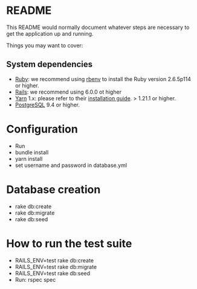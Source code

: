 # README

This README would normally document whatever steps are necessary to get the
application up and running.

Things you may want to cover:



## System dependencies


- [Ruby](https://www.ruby-lang.org/en/): we recommend using
  [rbenv](https://github.com/rbenv/rbenv) to install the Ruby version  2.6.5p114 or higher.
- [Rails](https://rubygems.org/gems/rails): we recommend using 6.0.0 ot higher
- [Yarn](https://yarnpkg.com/) 1.x: please refer to their
  [installation guide](https://classic.yarnpkg.com/en/docs/install).  > 1.21.1 or higher.
- [PostgreSQL](https://www.postgresql.org/) 9.4 or higher.



# Configuration

* Run 
* bundle install
* yarn install
* set username and password in database.yml

# Database creation
* rake db:create 
* rake db:migrate
* rake db:seed


# How to run the test suite
* RAILS_ENV=test rake db:create
* RAILS_ENV=test rake db:migrate 
* RAILS_ENV=test rake db:seed
* Run: rspec spec

